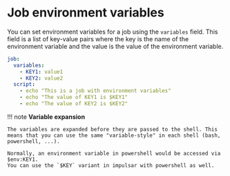 # Job environment variables

You can set environment variables for a job using the `variables` field. This field is a list of key-value pairs where the key is the name of the environment variable and the value is the value of the environment variable.

```yaml
job:
  variables:
    - KEY1: value1
    - KEY2: value2
  script:
    - echo "This is a job with environment variables"
    - echo "The value of KEY1 is $KEY1"
    - echo "The value of KEY2 is $KEY2"
```

!!! note
    **Variable expansion**

    The variables are expanded before they are passed to the shell. This means that you can use the same "variable-style" in each shell (bash, powershell, ...).

    Normally, an environment variable in powershell would be accessed via $env:KEY1.
    You can use the `$KEY` variant in impulsar with powershell as well.
